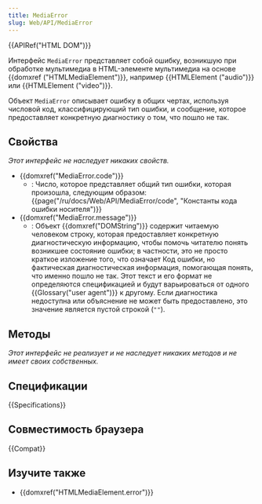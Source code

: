 ```yaml
---
title: MediaError
slug: Web/API/MediaError
---
```


{{APIRef("HTML DOM")}}

Интерфейс `MediaError` представляет собой ошибку, возникшую при обработке мультимедиа в HTML-элементе мультимедиа на основе {{domxref ("HTMLMediaElement")}}, например {{HTMLElement ("audio")}} или {{HTMLElement ("video")}}.

Объект `MediaError` описывает ошибку в общих чертах, используя числовой код, классифицирующий тип ошибки, и сообщение, которое предоставляет конкретную диагностику о том, что пошло не так.

## Свойства

_Этот интерфейс не наследует никаких свойств._

- {{domxref("MediaError.code")}}
  - : Число, которое представляет общий тип ошибки, которая произошла, следующим образом: {{page("/ru/docs/Web/API/MediaError/code", "Константы кода ошибки носителя")}}
- {{domxref("MediaError.message")}}
  - : Объект {{domxref("DOMString")}} содержит читаемую человеком строку, которая предоставляет конкретную диагностическую информацию, чтобы помочь читателю понять возникшее состояние ошибки; в частности, это не просто краткое изложение того, что означает Код ошибки, но фактическая диагностическая информация, помогающая понять, что именно пошло не так. Этот текст и его формат не определяются спецификацией и будут варьироваться от одного {{Glossary("user agent")}} к другому. Если диагностика недоступна или объяснение не может быть предоставлено, это значение является пустой строкой (`""`).

## Методы

_Этот интерфейс не реализует и не наследует никаких методов и не имеет своих собственных._

## Спецификации

{{Specifications}}

## Совместимость браузера

{{Compat}}

## Изучите также

- {{domxref("HTMLMediaElement.error")}}
